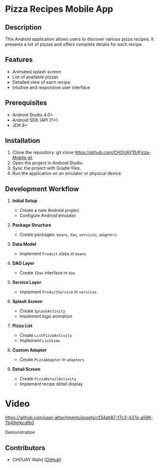 # Pizza Recipes Mobile App

## Description
This Android application allows users to discover various pizza recipes. It presents a list of pizzas and offers complete details for each recipe.

## Features
- Animated splash screen
- List of available pizzas
- Detailed view of each recipe
- Intuitive and responsive user interface

## Prerequisites
- Android Studio 4.0+
- Android SDK (API 21+)
- JDK 8+

## Installation
1. Clone the repository:
git clone  https://github.com/CHOUAY15/Pizza-Mobile.git
3. Open the project in Android Studio.
4. Sync the project with Gradle files.
5. Run the application on an emulator or physical device.

## Development Workflow

1. **Initial Setup**
   - Create a new Android project
   - Configure Android emulator

2. **Package Structure**
   - Create packages: `beans`, `dao`, `services`, `adapters`

3. **Data Model**
   - Implement `Produit` class in `beans`

4. **DAO Layer**
   - Create `IDao` interface in `dao`

5. **Service Layer**
   - Implement `ProduitService` in `services`

6. **Splash Screen**
   - Create `SplashActivity`
   - Implement logo animation

7. **Pizza List**
   - Create `ListPizzaActivity`
   - Implement `ListView`

8. **Custom Adapter**
   - Create `PizzaAdapter` in `adapters`

9. **Detail Screen**
   - Create `PizzaDetailActivity`
   - Implement recipe detail display

# Video

https://github.com/user-attachments/assets/cf34ab87-f7c3-437a-a596-7b49efecdfb0

 Demonstration


## Contributors
- CHOUAY Walid ([GitHub](https://github.com/CHOUAY15))
   
